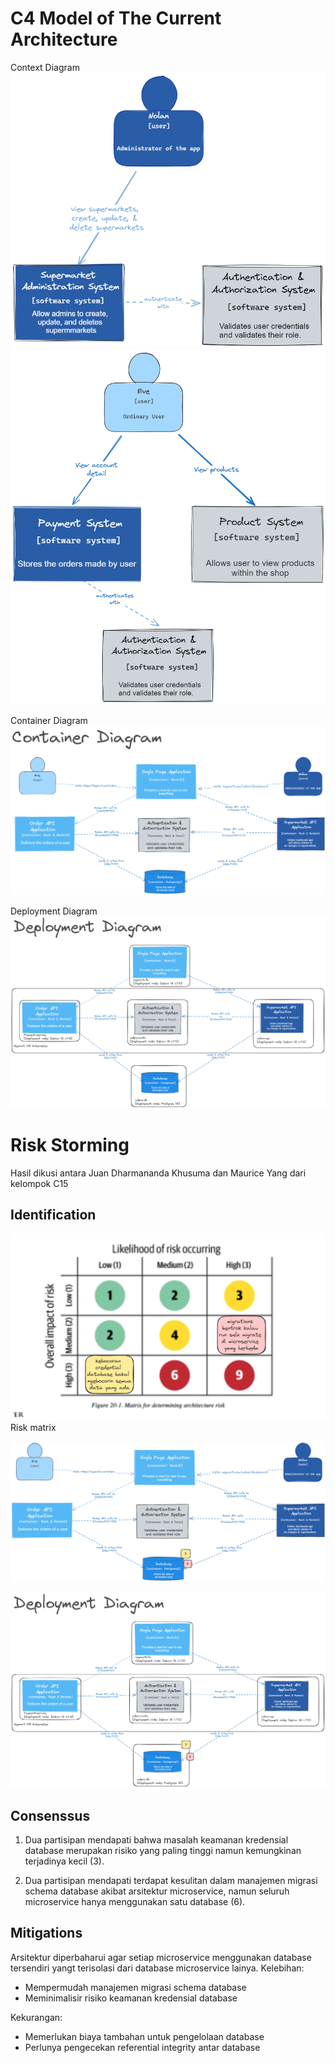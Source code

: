 # C4 Model of The Current Architecture

Context Diagram
![Alt text](image-1.png)
![Alt text](image-2.png)

Container Diagram
![Alt text](image-3.png)

Deployment Diagram
![Alt text](image-4.png)

# Risk Storming
Hasil dikusi antara Juan Dharmananda Khusuma dan Maurice Yang dari kelompok C15

## Identification
![Alt text](image-5.png)
Risk matrix

![Alt text](image-6.png)

![Alt text](image-7.png)

## Consenssus

1. Dua partisipan mendapati bahwa masalah keamanan kredensial database merupakan risiko yang paling tinggi namun kemungkinan terjadinya kecil (3).

2. Dua partisipan mendapati terdapat kesulitan dalam manajemen migrasi schema database akibat arsitektur microservice, namun seluruh microservice hanya menggunakan satu database (6).

## Mitigations
Arsitektur diperbaharui agar setiap microservice menggunakan database tersendiri yangt terisolasi dari database microservice lainya.
Kelebihan:
- Mempermudah manajemen migrasi schema database
- Meminimalisir risiko keamanan kredensial database

Kekurangan:
- Memerlukan biaya tambahan untuk pengelolaan database
- Perlunya pengecekan referential integrity antar database